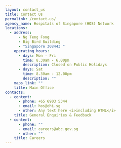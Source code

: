 ```yaml
---
layout: contact_us
title: Contact Us
permalink: /contact-us/
agency_name: Hospitals of Singapore (HOS) Network
locations:
  - address:
      - Ng Teng Fong
      - Big Bird Building
      - "Singapore 308443 "
    operating_hours:
      - days: Mon - Fri
        time: 8.30am - 6.00pm
        description: Closed on Public Holidays
      - days: Sat
        time: 8.30am - 12.00pm
        description: ""
    maps_link: ""
    title: Main Office
contacts:
  - content:
      - phone: +65 6903 5344
      - email: hos@chi.sg
      - other: Any text here <i>including HTML</i>
    title: General Enquiries & Feedback
  - content:
      - phone: ""
      - email: careers@abc.gov.sg
      - other: ""
    title: Careers
---
```

